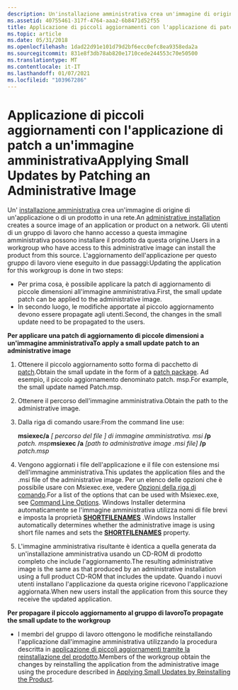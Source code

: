 ```yaml
---
description: Un'installazione amministrativa crea un'immagine di origine di un'applicazione o di un prodotto in una rete.
ms.assetid: 40755461-317f-4764-aaa2-6b8471d52f55
title: Applicazione di piccoli aggiornamenti con l'applicazione di patch a un'immagine amministrativa
ms.topic: article
ms.date: 05/31/2018
ms.openlocfilehash: 1dad22d91e101d79d2bf6ecc0efc8ea9358eda2a
ms.sourcegitcommit: 831e8f3db78ab820e1710cede244553c70e50500
ms.translationtype: MT
ms.contentlocale: it-IT
ms.lasthandoff: 01/07/2021
ms.locfileid: "103967286"
---
```

# <a name="applying-small-updates-by-patching-an-administrative-image"></a><span data-ttu-id="847bb-103">Applicazione di piccoli aggiornamenti con l'applicazione di patch a un'immagine amministrativa</span><span class="sxs-lookup"><span data-stu-id="847bb-103">Applying Small Updates by Patching an Administrative Image</span></span>

<span data-ttu-id="847bb-104">Un' [installazione amministrativa](administrative-installation.md) crea un'immagine di origine di un'applicazione o di un prodotto in una rete.</span><span class="sxs-lookup"><span data-stu-id="847bb-104">An [administrative installation](administrative-installation.md) creates a source image of an application or product on a network.</span></span> <span data-ttu-id="847bb-105">Gli utenti di un gruppo di lavoro che hanno accesso a questa immagine amministrativa possono installare il prodotto da questa origine.</span><span class="sxs-lookup"><span data-stu-id="847bb-105">Users in a workgroup who have access to this administrative image can install the product from this source.</span></span> <span data-ttu-id="847bb-106">L'aggiornamento dell'applicazione per questo gruppo di lavoro viene eseguito in due passaggi:</span><span class="sxs-lookup"><span data-stu-id="847bb-106">Updating the application for this workgroup is done in two steps:</span></span>

-   <span data-ttu-id="847bb-107">Per prima cosa, è possibile applicare la patch di aggiornamento di piccole dimensioni all'immagine amministrativa.</span><span class="sxs-lookup"><span data-stu-id="847bb-107">First, the small update patch can be applied to the administrative image.</span></span>
-   <span data-ttu-id="847bb-108">In secondo luogo, le modifiche apportate al piccolo aggiornamento devono essere propagate agli utenti.</span><span class="sxs-lookup"><span data-stu-id="847bb-108">Second, the changes in the small update need to be propagated to the users.</span></span>

<span data-ttu-id="847bb-109">**Per applicare una patch di aggiornamento di piccole dimensioni a un'immagine amministrativa**</span><span class="sxs-lookup"><span data-stu-id="847bb-109">**To apply a small update patch to an administrative image**</span></span>

1.  <span data-ttu-id="847bb-110">Ottenere il piccolo aggiornamento sotto forma di pacchetto di [patch](patch-packages.md).</span><span class="sxs-lookup"><span data-stu-id="847bb-110">Obtain the small update in the form of a [patch package](patch-packages.md).</span></span> <span data-ttu-id="847bb-111">Ad esempio, il piccolo aggiornamento denominato patch. msp.</span><span class="sxs-lookup"><span data-stu-id="847bb-111">For example, the small update named Patch.msp.</span></span>
2.  <span data-ttu-id="847bb-112">Ottenere il percorso dell'immagine amministrativa.</span><span class="sxs-lookup"><span data-stu-id="847bb-112">Obtain the path to the administrative image.</span></span>
3.  <span data-ttu-id="847bb-113">Dalla riga di comando usare:</span><span class="sxs-lookup"><span data-stu-id="847bb-113">From the command line use:</span></span>

    <span data-ttu-id="847bb-114">**msiexec/a** *\[ percorso del file \] di immagine amministrativa. msi* **/p** *patch. msp*</span><span class="sxs-lookup"><span data-stu-id="847bb-114">**msiexec /a** *\[path to administrative image .msi file\]* **/p** *patch.msp*</span></span>

4.  <span data-ttu-id="847bb-115">Vengono aggiornati i file dell'applicazione e il file con estensione msi dell'immagine amministrativa.</span><span class="sxs-lookup"><span data-stu-id="847bb-115">This updates the application files and the .msi file of the administrative image.</span></span> <span data-ttu-id="847bb-116">Per un elenco delle opzioni che è possibile usare con Msiexec.exe, vedere [Opzioni della riga di comando](command-line-options.md).</span><span class="sxs-lookup"><span data-stu-id="847bb-116">For a list of the options that can be used with Msiexec.exe, see [Command Line Options](command-line-options.md).</span></span> <span data-ttu-id="847bb-117">Windows Installer determina automaticamente se l'immagine amministrativa utilizza nomi di file brevi e imposta la proprietà [**SHORTFILENAMES**](shortfilenames.md) .</span><span class="sxs-lookup"><span data-stu-id="847bb-117">Windows Installer automatically determines whether the administrative image is using short file names and sets the [**SHORTFILENAMES**](shortfilenames.md) property.</span></span>
5.  <span data-ttu-id="847bb-118">L'immagine amministrativa risultante è identica a quella generata da un'installazione amministrativa usando un CD-ROM di prodotto completo che include l'aggiornamento.</span><span class="sxs-lookup"><span data-stu-id="847bb-118">The resulting administrative image is the same as that produced by an administrative installation using a full product CD-ROM that includes the update.</span></span> <span data-ttu-id="847bb-119">Quando i nuovi utenti installano l'applicazione da questa origine ricevono l'applicazione aggiornata.</span><span class="sxs-lookup"><span data-stu-id="847bb-119">When new users install the application from this source they receive the updated application.</span></span>

<span data-ttu-id="847bb-120">**Per propagare il piccolo aggiornamento al gruppo di lavoro**</span><span class="sxs-lookup"><span data-stu-id="847bb-120">**To propagate the small update to the workgroup**</span></span>

-   <span data-ttu-id="847bb-121">I membri del gruppo di lavoro ottengono le modifiche reinstallando l'applicazione dall'immagine amministrativa utilizzando la procedura descritta in [applicazione di piccoli aggiornamenti tramite la reinstallazione del prodotto](applying-small-updates-by-reinstalling-the-product.md).</span><span class="sxs-lookup"><span data-stu-id="847bb-121">Members of the workgroup obtain the changes by reinstalling the application from the administrative image using the procedure described in [Applying Small Updates by Reinstalling the Product](applying-small-updates-by-reinstalling-the-product.md).</span></span>

 

 



